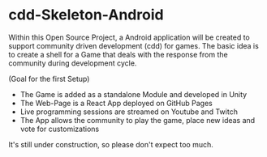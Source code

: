 # cdd-Skeleton-Android
Within this Open Source Project, a Android application will be created to support community driven development (cdd) for games. The basic idea is to create a shell for a Game that deals with the response from the community during development cycle. 

(Goal for the first Setup)
- The Game is added as a standalone Module and developed in Unity
- The Web-Page is a React App deployed on GitHub Pages
- Live programming sessions are streamed on Youtube and Twitch
- The App allows the community to play the game, place new ideas and vote for customizations

It's still under construction, so please don't expect too much.
